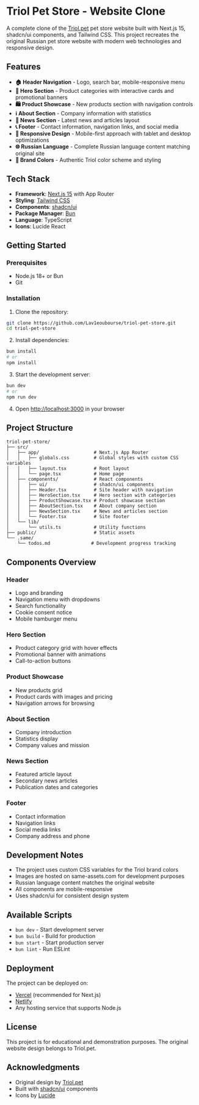 # Triol Pet Store - Website Clone

A complete clone of the [Triol.pet](https://triol.pet/) pet store website built with Next.js 15, shadcn/ui components, and Tailwind CSS. This project recreates the original Russian pet store website with modern web technologies and responsive design.

## Features

- **🏠 Header Navigation** - Logo, search bar, mobile-responsive menu
- **🎯 Hero Section** - Product categories with interactive cards and promotional banners
- **🛍️ Product Showcase** - New products section with navigation controls
- **ℹ️ About Section** - Company information with statistics
- **📰 News Section** - Latest news and articles layout
- **📞 Footer** - Contact information, navigation links, and social media
- **📱 Responsive Design** - Mobile-first approach with tablet and desktop optimizations
- **🌐 Russian Language** - Complete Russian language content matching original site
- **🎨 Brand Colors** - Authentic Triol color scheme and styling

## Tech Stack

- **Framework**: [Next.js 15](https://nextjs.org/) with App Router
- **Styling**: [Tailwind CSS](https://tailwindcss.com/)
- **Components**: [shadcn/ui](https://ui.shadcn.com/)
- **Package Manager**: [Bun](https://bun.sh/)
- **Language**: TypeScript
- **Icons**: Lucide React

## Getting Started

### Prerequisites

- Node.js 18+ or Bun
- Git

### Installation

1. Clone the repository:
```bash
git clone https://github.com/Lav1eoubourse/triol-pet-store.git
cd triol-pet-store
```

2. Install dependencies:
```bash
bun install
# or
npm install
```

3. Start the development server:
```bash
bun dev
# or
npm run dev
```

4. Open [http://localhost:3000](http://localhost:3000) in your browser

## Project Structure

```
triol-pet-store/
├── src/
│   ├── app/                    # Next.js App Router
│   │   ├── globals.css         # Global styles with custom CSS variables
│   │   ├── layout.tsx          # Root layout
│   │   └── page.tsx            # Home page
│   ├── components/             # React components
│   │   ├── ui/                 # shadcn/ui components
│   │   ├── Header.tsx          # Site header with navigation
│   │   ├── HeroSection.tsx     # Hero section with categories
│   │   ├── ProductShowcase.tsx # Product showcase section
│   │   ├── AboutSection.tsx    # About company section
│   │   ├── NewsSection.tsx     # News and articles section
│   │   └── Footer.tsx          # Site footer
│   └── lib/
│       └── utils.ts            # Utility functions
├── public/                     # Static assets
└── .same/
    └── todos.md               # Development progress tracking
```

## Components Overview

### Header
- Logo and branding
- Navigation menu with dropdowns
- Search functionality
- Cookie consent notice
- Mobile hamburger menu

### Hero Section
- Product category grid with hover effects
- Promotional banner with animations
- Call-to-action buttons

### Product Showcase
- New products grid
- Product cards with images and pricing
- Navigation arrows for browsing

### About Section
- Company introduction
- Statistics display
- Company values and mission

### News Section
- Featured article layout
- Secondary news articles
- Publication dates and categories

### Footer
- Contact information
- Navigation links
- Social media links
- Company address and phone

## Development Notes

- The project uses custom CSS variables for the Triol brand colors
- Images are hosted on same-assets.com for development purposes
- Russian language content matches the original website
- All components are mobile-responsive
- Uses shadcn/ui for consistent design system

## Available Scripts

- `bun dev` - Start development server
- `bun build` - Build for production
- `bun start` - Start production server
- `bun lint` - Run ESLint

## Deployment

The project can be deployed on:
- [Vercel](https://vercel.com/) (recommended for Next.js)
- [Netlify](https://netlify.com/)
- Any hosting service that supports Node.js

## License

This project is for educational and demonstration purposes. The original website design belongs to Triol.pet.

## Acknowledgments

- Original design by [Triol.pet](https://triol.pet/)
- Built with [shadcn/ui](https://ui.shadcn.com/) components
- Icons by [Lucide](https://lucide.dev/)
